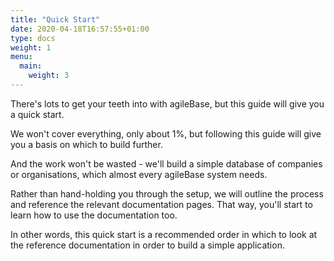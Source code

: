 ```yaml
---
title: "Quick Start"
date: 2020-04-18T16:57:55+01:00
type: docs
weight: 1
menu:
  main:
    weight: 3
---
```

There's lots to get your teeth into with agileBase, but this guide will give you a quick start.

We won't cover everything, only about 1%, but following this guide will give you a basis on which to build further.

And the work won't be wasted - we'll build a simple database of companies or organisations, which almost every agileBase system needs.

Rather than hand-holding you through the setup, we will outline the process and reference the relevant documentation pages. That way, you'll start to learn how to use the documentation too.

In other words, this quick start is a recommended order in which to look at the reference documentation in order to build a simple application.


